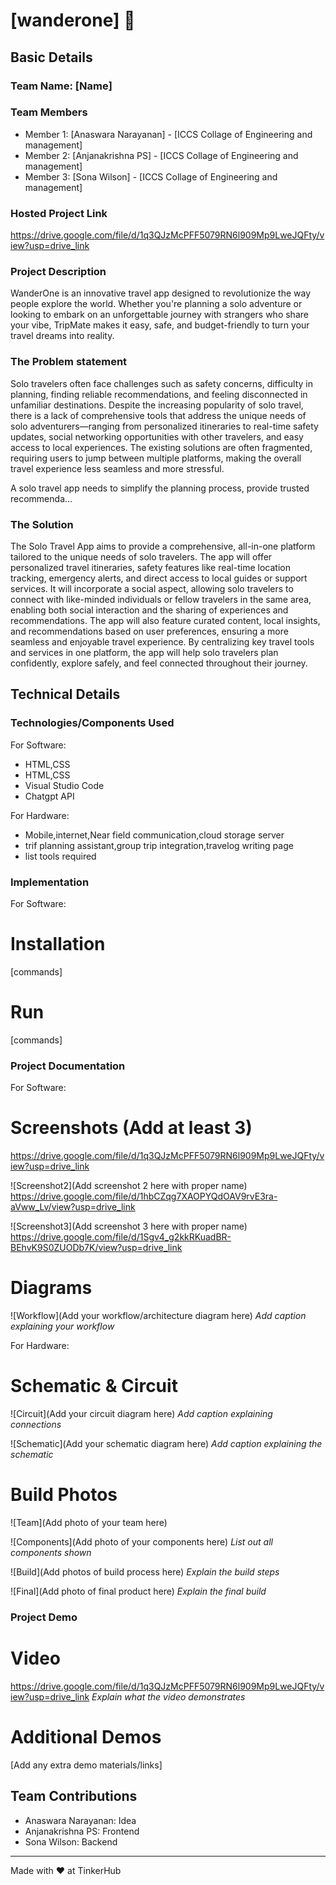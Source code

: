# [wanderone] 🎯


## Basic Details
### Team Name: [Name]


### Team Members
- Member 1: [Anaswara Narayanan] - [ICCS Collage of Engineering and management]
- Member 2: [Anjanakrishna PS] - [ICCS Collage of Engineering and management]
- Member 3: [Sona Wilson] - [ICCS Collage of Engineering and management]

### Hosted Project Link
https://drive.google.com/file/d/1q3QJzMcPFF5079RN6l909Mp9LweJQFty/view?usp=drive_link

### Project Description
WanderOne is an innovative travel app designed to revolutionize the way people explore the world. Whether you're planning a solo adventure or looking to embark on an unforgettable journey with strangers who share your vibe, TripMate makes it easy, safe, and budget-friendly to turn your travel dreams into reality.

### The Problem statement
Solo travelers often face challenges such as safety concerns, difficulty in planning, finding reliable recommendations, and feeling disconnected in unfamiliar destinations. Despite the increasing popularity of solo travel, there is a lack of comprehensive tools that address the unique needs of solo adventurers—ranging from personalized itineraries to real-time safety updates, social networking opportunities with other travelers, and easy access to local experiences. The existing solutions are often fragmented, requiring users to jump between multiple platforms, making the overall travel experience less seamless and more stressful.

A solo travel app needs to simplify the planning process, provide trusted recommenda…

### The Solution
The Solo Travel App aims to provide a comprehensive, all-in-one platform tailored to the unique needs of solo travelers. The app will offer personalized travel itineraries, safety features like real-time location tracking, emergency alerts, and direct access to local guides or support services. It will incorporate a social aspect, allowing solo travelers to connect with like-minded individuals or fellow travelers in the same area, enabling both social interaction and the sharing of experiences and recommendations. The app will also feature curated content, local insights, and recommendations based on user preferences, ensuring a more seamless and enjoyable travel experience. By centralizing key travel tools and services in one platform, the app will help solo travelers plan confidently, explore safely, and feel connected throughout their journey.

## Technical Details
### Technologies/Components Used
For Software:
- HTML,CSS
- HTML,CSS
- Visual Studio Code
- Chatgpt API

For Hardware:
- Mobile,internet,Near field communication,cloud storage server
- trif planning assistant,group trip integration,travelog writing page
- list tools required

### Implementation
For Software:
# Installation
[commands]

# Run
[commands]

### Project Documentation
For Software:

# Screenshots (Add at least 3)
https://drive.google.com/file/d/1q3QJzMcPFF5079RN6l909Mp9LweJQFty/view?usp=drive_link

![Screenshot2](Add screenshot 2 here with proper name)
https://drive.google.com/file/d/1hbCZqg7XAOPYQdOAV9rvE3ra-aVww_Lv/view?usp=drive_link

![Screenshot3](Add screenshot 3 here with proper name)
https://drive.google.com/file/d/1Sgv4_g2kkRKuadBR-BEhvK9S0ZUODb7K/view?usp=drive_link

# Diagrams
![Workflow](Add your workflow/architecture diagram here)
*Add caption explaining your workflow*

For Hardware:

# Schematic & Circuit
![Circuit](Add your circuit diagram here)
*Add caption explaining connections*

![Schematic](Add your schematic diagram here)
*Add caption explaining the schematic*

# Build Photos
![Team](Add photo of your team here)


![Components](Add photo of your components here)
*List out all components shown*

![Build](Add photos of build process here)
*Explain the build steps*

![Final](Add photo of final product here)
*Explain the final build*

### Project Demo
# Video
https://drive.google.com/file/d/1q3QJzMcPFF5079RN6l909Mp9LweJQFty/view?usp=drive_link
*Explain what the video demonstrates*

# Additional Demos
[Add any extra demo materials/links]

## Team Contributions
- Anaswara Narayanan: Idea
- Anjanakrishna PS: Frontend
- Sona Wilson: Backend

---
Made with ❤️ at TinkerHub
